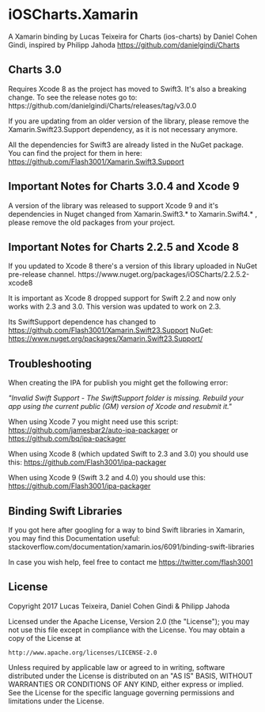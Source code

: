 # iOSCharts.Xamarin

A Xamarin binding by Lucas Teixeira for Charts (ios-charts) by Daniel Cohen Gindi, inspired by Philipp Jahoda
https://github.com/danielgindi/Charts

<h2>Charts 3.0</h2>
Requires Xcode 8 as the project has moved to Swift3. It's also a breaking change. To see the release notes go to: https://github.com/danielgindi/Charts/releases/tag/v3.0.0

If you are updating from an older version of the library, please remove the Xamarin.Swift23.Support dependency, as it is not necessary anymore.

All the dependencies for Swift3 are already listed in the NuGet package. You can find the project for them in here: https://github.com/Flash3001/Xamarin.Swift3.Support

<h2>Important Notes for Charts 3.0.4 and Xcode 9</h2>
A version of the library was released to support Xcode 9 and it's dependencies in Nuget changed from Xamarin.Swift3.* to Xamarin.Swift4.* , please remove the old packages from your project.

<h2>Important Notes for Charts 2.2.5 and Xcode 8</h2>
If you updated to Xcode 8 there's a version of this library uploaded in NuGet pre-release channel.
https://www.nuget.org/packages/iOSCharts/2.2.5.2-xcode8

It is important as Xcode 8 dropped support for Swift 2.2 and now only works with 2.3 and 3.0.
This version was updated to work on 2.3.

Its SwiftSupport dependence has changed to https://github.com/Flash3001/Xamarin.Swift23.Support NuGet: https://www.nuget.org/packages/Xamarin.Swift23.Support/

<h2>Troubleshooting</h2>
When creating the IPA for publish you might get the following error:

<i>"Invalid Swift Support - The SwiftSupport folder is missing. Rebuild your app using the current public (GM) version of Xcode and resubmit it."</i>

When using Xcode 7 you might need use this script: https://github.com/jamesbar2/auto-ipa-packager or https://github.com/bq/ipa-packager

When using Xcode 8 (which updated Swift to 2.3 and 3.0) you should use this: https://github.com/Flash3001/ipa-packager

When using Xcode 9 (Swift 3.2 and 4.0) you should use this: https://github.com/Flash3001/ipa-packager

<h2>Binding Swift Libraries</h2>
If you got here after googling for a way to bind Swift libraries in Xamarin, you may find this Documentation useful: stackoverflow.com/documentation/xamarin.ios/6091/binding-swift-libraries 

In case you wish help, feel free to contact me https://twitter.com/flash3001

<h2>License</h2>
Copyright 2017 Lucas Teixeira, Daniel Cohen Gindi & Philipp Jahoda

Licensed under the Apache License, Version 2.0 (the "License");
you may not use this file except in compliance with the License.
You may obtain a copy of the License at

    http://www.apache.org/licenses/LICENSE-2.0

Unless required by applicable law or agreed to in writing, software
distributed under the License is distributed on an "AS IS" BASIS,
WITHOUT WARRANTIES OR CONDITIONS OF ANY KIND, either express or implied.
See the License for the specific language governing permissions and
limitations under the License.
